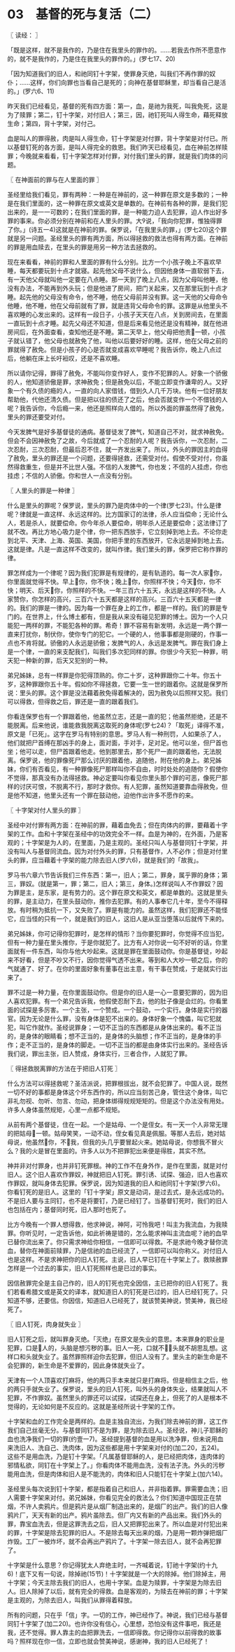 # 03　基督的死与复活（二）



〖 读经： 〗

「既是这样，就不是我作的，乃是住在我里头的罪作的。……若我去作所不愿意作的，就不是我作的，乃是住在我里头的罪作的。」(罗七17、20)

「因为知道我们的旧人，和祂同钉十字架，使罪身灭绝，叫我们不再作罪的奴仆；……这样，你们向罪也当看自己是死的；向神在基督耶稣里，却当看自己是活的。」(罗六6、11)

昨天我们已经看见，基督的死有四方面：第一，血，是祂为我死，叫我免死，这是为了赎罪；第二，钉十字架，对付旧人；第三，因，祂钉死叫人得生命，藉死释放生命；第四，背十字架，对付己。

血是叫人的罪得赦，肉是叫人得生命，钉十字架是对付罪，背十字架是对付已。所以基督钉死的各方面，是叫人得完全的救恩。我们昨天已经看见，血在神前怎样赎罪；今晚就来看看，钉十字架怎样对付罪，对付我们里头的罪，就是我们肉体的问题。



〖 在神面前的罪与在人里面的罪 〗

圣经里给我们看见，罪有两种：一种是在神前的，这一种罪在原文是多数的；一种是在我们里面的，这一种罪在原文或英文是单数的。在神前有各种的罪，是我们犯出来的，是一一可数的；在我们里面的罪，是一种能力迫人去犯罪，迫人作出好多罪的事来。你必须分别在神前和在人里头的罪。大说，「我向你犯罪，惟独得罪了你。」(诗五一4)这就是在神前的罪。保罗说，「在我里头的罪，」(罗七20)这个罪就是另一问题。圣经里头的罪有两方面，所以得拯救的救法也得有两方面。在神前的罪是用血赎去，在里头的罪是用另一种方法去拯救的。

现在来看看，神前的罪和人里面的罪有什么分别。比方一个小孩子晚上不喜欢早睡，每天都要玩到十点才就寝。起先他父母不说什么，但因他身体一直软弱下去，有一天他父母就叫他一定要在八点睡。那一天到了晚上八点，因为父母叫他睡，他没有办法，不能再到外头玩；但是他进了房间，把门关起来，又在那里玩到十点才睡。起先他的父母没有命令，他不睡，他在父母前并没有罪。这一天他的父母命令他睡，他不睡，他在父母前就有了罪，就是违背父母命令的罪。这罪是从他里头不喜欢睡的心发出来的。这样有一段日子，小孩子天天在八点，关到房间去，在里面一直玩到十点才睡。起先父母还不知道，但是后来看见他还是没有精神，就在他进房间后，在外面查看，查知他还是不睡。第二天早上，他父母把他责一顿，小孩子就认错了，他父母也就赦免了他，叫他以后要好好的睡。这样，他在父母之前的罪就得了赦免。但是小孩子的心是否就变成喜欢早睡呢？我告诉你，晚上八点过后，他躺在床上长吁裋叹，还是不喜欢睡。

所以请你记得，罪得了赦免，不能叫你变作好人，变作不犯罪的人。好象一个骄傲的人，他知道骄傲是罪，求神赦免；但是赦免以后，不能立即变作谦卑的人。又好象一个有久债的瘾的人，一直的向人家借钱，借到久人几千万块。他有一位好朋友帮助他，代他还清久债。但是把以往的债还了之后，他会否就变作一个不借钱的人呢？我告诉你，今后瘾一来，他还是照样向人借的。所以外面的罪虽然得了赦免，里头的罪还要受对付。

今天发脾气是好多基督徒的通病。基督徒发了脾气，知道自己不对，就求神赦免。但会不会因神赦免了之故，今后就成了一个忍耐的人呢？我告诉你，一次忍耐，二次忍耐，三次忍耐，但最后忍不住，就一齐发出来了。所以，外头的罪因主的血得了赦免，里头的罪还是一个问题，还要得拯救，还需受对付。假使不受对付，你虽然得救重生，但是并不比世人强。不信的人发脾气，你也发；不信的人挂虑，你也挂虑；不信的人骄傲。你和世人一点没有分别。



〖 人里头的罪是一种律 〗

什么是里头的罪呢？保罗说，里头的罪乃是肉体中的一个律(罗七23)。什么是律呢？律就是一直这样、永远这样的。比方国家订的法律，杀人应当偿命；无论什么人，若是杀人，就要偿命。你今年杀人要偿命，明年杀人还是要偿命；这法律订了就不改。再比方地心吸力是个律，你一把东西放手，它立刻掉到地上去。不论你走到北平、天津、上海、英国、美国，你把手里的东西放开，它永远是掉到地上去。这就是律。凡是一直这样不改变的，就叫作律。我们里头的罪，保罗把它称作罪的律。

罪怎样成为一个律呢？因为我们犯罪是有规律的，是有轨道的。每一次人家你，你里面就觉得不快。早上你，你不快；晚上你，你照样不快；今天你，你不快；明天、后天你，你照样的不快。一年三百六十五天，永远是这样的不快。人家赞你，你怎样的高兴，三百六十五天都是这样的高兴。三百六十五天都是一律的。我们的罪是一律的。因为每一个罪在身上的工作，都是一样的。我们的罪是专门的。在世界上，什么博土都有，但是我从来没有碰见犯罪的博土。因为一个人只能犯一两样的罪，不能犯各种的罪。希奇！罪不容易有新发明，永远是一两个罪一直来打扰你，制伏你，使你专门的犯它。一个硬的人，他事事都是刚硬的，作事一点也不肯将就。骄傲的人永远是骄傲；发脾气的人，永远是发脾气。罪在我们身上是一个律，一直的来支配我们，叫我们多次犯同样的罪。你很少今天犯一种罪，明天犯一种新的罪，后天又犯别的一种。

弟兄姊妹，总有一样罪是你犯得顶熟的。你二十岁，这种罪跟你二十年。你五十岁，这种罪跟你五十年。假如你不得拯救，它要一生一世的跟着你。这就是保罗所说：里头的罪。这个罪是没法藉着赦免得着解决的，因为赦免以后照样又犯。我们可以得救，但得救之后，罪还是一直的跟着我们。

你看连保罗也有一个罪跟着他，他虽然立志，还是一直的犯；他虽然拒绝，还是不能脱离。后来他说，谁能救我脱离这取死的身体呢(罗七24)？「取死」译得不准，原文是「已死」。这字在罗马有特别的意思。罗马人有一种刑罚，人如果杀了人，他们就把尸首缚在那凶手的身上，面对面，手对手，足对足。他可以坐，但尸首也坐；他可以走，但尸首跟着他走。他到那里去，那个死尸一直的跟着他，无法脱离。保罗说，他的罪像死尸那么讨厌的跟着他，追随他，附在他的身上。弟兄姊妹，你们有否看见，有一种罪像死尸那样叫你不自由，时时处处的追随你？假使你不觉得，那真没有办法得拯救。神必定要叫你看见你里头那个罪的可恶，像死尸那样的讨厌可恨，不脱离不行，那时才救你。有人犯罪，虽然知道要靠血得赦免，但是他不知道，他里头还有一个罪在鼓动他，迫他作出许多不愿作的来。



〖 十字架对付人里头的罪 〗

圣经中对付罪有两方面：在神前的罪，藉着血免去；但在肉体内的罪，要藉着十字架的工作。血和十字架在圣经中的功效完全不一样。血是为神的，在外面，乃是客观的；十字架是为人的，在里面，乃是主观的。圣经只叫人与基督同钉十字架，并没有叫人与基督同流血。因为对付外头的罪，只有基督作，人不必作；但是对付里头的罪，应当藉着十字架的能力除去旧人(罗六6)，就是我们的「故我」。

罗马书六章六节告诉我们三件东西：第一，旧人；第二，罪身，属乎罪的身体；第三，罪奴。(就是第一，罪；第二，旧人；第三，身体。)怎样说叫人不作罪奴？因为罪是主，是东家，是有势力的。这个罪在原文和英文，都是单数的。这就是里头的罪，是主动力，在里头鼓动你，推你去犯罪。有的人事奉它几十年，至今不得释放。有时稍为抵抗一下，又失败了。罪是有能力的。虽然这样，我们犯罪还不能怪它，应当怪的只有一个，就是我们的旧人，这旧人是从亚当堕落以后就传下来的。

弟兄姊妹，你可记得你犯罪时，是怎样的情形？当你要犯罪时，你觉得不应当犯，但有一种力量在里头推你，于是你就犯了。比方有人对你说一句不好听的话，你里面就有一件东西，叫你与他大吵起来。这就是罪在里面鼓动你。你是基督徒，吵起来不好看，但是不吵又不行，因你觉得气透不出来。等到和人大吵一顿之后，你的气就通了、好了。在你的里面好象有董事在出主意，有干事在赞成，于是就实行出来了。

罪不过是一种力量，在你里面鼓动你。但是你的旧人是一心一意要犯罪的，因为旧人喜欢犯罪。有一个弟兄告诉我，他假使忍耐下去，他的肚子像是会烂的。你看里面的试探是多厉害。一个主张，一个赞成。一个鼓动，一个实行。身体是实行的器官。因为无论是什么罪，没有身体是犯不出来的。身体好象一个愧儡，叫它犯就犯，叫它作就作。圣经说罪身；一切不正当的东西都是从身体出来的。看不正当的，是身体的眼睛看；想不正当的，是身体的头脑想；作不正当的，是身体的手作；走不正当的，是身体的脚走。一切不正当的都是由身体实行出来的。圣经告诉我们说，罪出主张，旧人赞成，身体实行，三者合作，人就犯了罪。



〖 得拯救脱离罪的方法在于把旧人钉死 〗

什么方法可以得拯救呢？圣洁派说，把罪根拔出，就不会犯罪了。中国人说，既然一切不好的事都是身体这个坏东西作的，所以应当刻苦己身，管住这个身体，叫它非礼勿视、勿听、勿言、勿动，把身体绑得规规矩矩的。但是这个办法没有用处。许多人身体虽然规矩，心里一点都不规矩。

从前有两个基督徒，住在一起。一个是姑母、一个是侄女。有一天一个人非常无理的把姑母一顿。姑母笑笑，一动不动，侄女看见真是佩服。等那人去后，她对姑母说，他虽然你，不我，但我的头几乎要冒起火来。她姑母说，你想我不冒火么？我的火是冒在里面的。许多人以为不把罪犯出来便是得胜，其实不然。

神并非对付罪身，也并非钉死罪根。神的工作不在身外作，是作在里面，就是对付旧人。这个旧人喜欢作罪奴，神就把旧人钉死。罪引诱、试探、强迫，旧人也喜欢作罪奴，就叫身体去犯罪。保罗说，因为知道我的旧人和祂同钉十字架(罗六6)。你看钉死的是旧人。这里的「钉十字架」原文是动词，是过去式，是永远成功的。不是旧人要与主同钉，也不是将要钉，乃是已经钉了。当基督钉死时，我们的旧人也包括在内；基督同时死，旧人那时也死了。

比方今晚有一个罪人想得救，他求神说，神阿，可怜我吧！叫主为我流血，为我赎罪。你听见时，一定告诉他，如此祈祷是错的，怎么能求神叫主流血呢？祂的血早已替你流出来了。你只需求神给你相信，一信即可以得救。不是求祂今晚才替你流血，替你在神面前赎罪，乃是信祂的血已经流了，一信即可以叫你称义。对付旧人也是这样。不是求神把你的旧人钉死。主说，旧人早已钉在十字架上了。救赎赦罪怎样是一个过去的事实，旧人钉死照样也是已过的事实。

因信赦罪完全是主自己作的，旧人的钉死也完全因信，主已把你的旧人钉死了。我们若看希腊文或是英文的译本，就知道旧人的钉死是已过的，旧人已经钉死了。只知道不够，还要信。你因信，知道旧人已经死了，就该赞美神说，赞美神，我已经死了。



〖 旧人钉死，肉身就失业 〗

旧人钉死之后，就叫罪身灭绝。「灭绝」在原文是失业的意思。本来罪身的职业是犯罪，口是人的，头脑是想污秽的事。旧人一死，口就不，头就不胡思乱想。这样口和头就失业了。虽然罪照样迫你去犯罪，但旧人没有了。里头主的新生命是不会犯罪的，新生命是不爱罪的，因此身体就失业了。

天津有一个人顶喜欢打麻将，他的两只手本来就只是打麻将。但是相信主之后，他的两只手就失业了。保罗说，里头的旧人钉死，叫外头的身体失业，结果就叫人不犯罪，不作罪奴。虽然里头的罪还可以试探，试探还在身上，但死了的人是根本不觉得的，无论如何是不反应的。这就是圣经所说十字架的工作。

十字架和血的工作完全是两样的。血是主独自流出，为我们除去神前的罪，这工作我们自己丝毫无分。与基督同钉不是为罪，是为除去旧人。圣经说，神儿子耶稣的血也洗净我们一切的罪(约壹一7)。圣经提到基督的血是用以洗净罪，但未说用血来洗旧人、洗自己、洗肉体，因为这些都是用十字架来对付的(加二20，五24)。这些不是用血洗，乃是钉十字架。「凡属基督耶稣的人，是已经把肉体，连肉体的邪情私欲，同钉在十字架上了。」你看肉体不能用血洗，没有法子洗。外头的污秽能用血洗，但是肉体和旧人是不能洗的，肉体和旧人只能钉在十字架上(加六14)。

圣经里头每次说到钉十字架，都是指着自己和旧人，并非指着罪。罪需要血洗；旧人需要十字架来对付。弟兄姊妹，你看见完全的救法么？你们知道中国现正在禁烟，不许人卖鸦片。但是鸦片是从烟厂制造出来的，是烟厂的出产。我们的旧人像鸦片厂，天天有新的出产。鸦片虽除去。但厂内又有新的产品出来。我们外头的罪，靠宝血洗去，但是这罪洗去之后，旧人又把罪犯出来了。所以血是对付犯出来的罪，十字架是除去犯罪的旧人。不是除去每天出来的烟，乃是用一颗炸弹把烟厂炸毁。工厂一被炸坏，就不会再出产鸦片了。十字架一除去旧人，就不会再犯罪了。

十字架是什么意思？你记得犹太人弃绝主时，一齐喊着说，钉祂十字架(约十九6)！底下又有一句说，除掉祂(15节)！十字架就是一个大的除掉。他们除掉主，用十字架；今天主除去我们的旧人，也用十字架。血是为赎罪，十字架是为除去旧人。旧人除掉了以后，就有完全的得救。血是客观的，为赎去在神前的罪；十字架是主观的，为除去旧人，叫我们从罪得着释放。

所有的问题，只在乎「信」字。一切的工作，神已经作了。神说，我们已经与基督同钉十字架了(加二20)。也许你没有信心，心里想，恐怕没有这件事吧，我还是我，还不觉得。罪人靠主的血把罪洗去，一信即得救。你记得你以前得救的故事吗？照样现在你一信，立即也就会赞美神说，感谢神，我的旧人已经死了！


